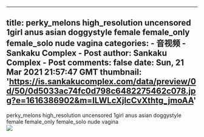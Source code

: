 
---
title: perky_melons high_resolution uncensored 1girl anus asian doggystyle female female_only female_solo nude vagina
categories: 
    - 音视频
    - Sankaku Complex - Post
author: Sankaku Complex - Post
comments: false
date: Sun, 21 Mar 2021 21:57:47 GMT
thumbnail: 'https://is.sankakucomplex.com/data/preview/0d/50/0d5033ac74fc0d798c6482275462c078.jpg?e=1616386902&m=ILWLcXjIcCvXthtg_jmoAA'
---

<div>   
perky_melons high_resolution uncensored 1girl anus asian doggystyle female female_only female_solo nude vagina<br> <div xmlns="http://www.w3.org/1999/xhtml"> <a title="perky_melons high_resolution uncensored 1girl anus asian doggystyle female female_only female_solo nude vagina" target="_blank" href="https://idol.sankakucomplex.com/post/show/767930"> <img src="https://is.sankakucomplex.com/data/preview/0d/50/0d5033ac74fc0d798c6482275462c078.jpg?e=1616386902&m=ILWLcXjIcCvXthtg_jmoAA" referrerpolicy="no-referrer"> </a> </div>   
</div>
            